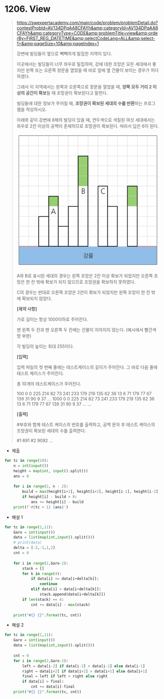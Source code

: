 # 1206. View

> https://swexpertacademy.com/main/code/problem/problemDetail.do?contestProbId=AV134DPqAA8CFAYh&amp;categoryId=AV134DPqAA8CFAYh&amp;categoryType=CODE&amp;problemTitle=view&amp;orderBy=FIRST_REG_DATETIME&amp;selectCodeLang=ALL&amp;select-1=&amp;pageSize=10&amp;pageIndex=1
>
> 강변에 빌딩들이 옆으로 빽빽하게 밀집한 지역이 있다.
>
> 이곳에서는 빌딩들이 너무 좌우로 밀집하여, 강에 대한 조망은 모든 세대에서 좋지만 왼쪽 또는 오른쪽 창문을 열었을 때 바로 앞에 옆 건물이 보이는 경우가 허다하였다.
>
> 그래서 이 지역에서는 왼쪽과 오른쪽으로 창문을 열었을 때, **양쪽 모두 거리 2 이상의 공간이 확보**될 때 조망권이 확보된다고 말한다.
>
> 빌딩들에 대한 정보가 주어질 때, **조망권이 확보된 세대의 수를 반환**하는 프로그램을 작성하시오.
>
> 아래와 같이 강변에 8채의 빌딩이 있을 때, 연두색으로 색칠된 여섯 세대에서는 좌우로 2칸 이상의 공백이 존재하므로 조망권이 확보된다. 따라서 답은 6이 된다.
>
> ![image-20210819173608171](01206-View.assets/image-20210819173608171.png)
>
> A와 B로 표시된 세대의 경우는 왼쪽 조망은 2칸 이상 확보가 되었지만 오른쪽 조망은 한 칸 밖에 확보가 되지 않으므로 조망권을 확보하지 못하였다.
>
> C의 경우는 반대로 오른쪽 조망은 2칸이 확보가 되었지만 왼쪽 조망이 한 칸 밖에 확보되지 않았다.
>
> **[제약 사항]**
>
> 가로 길이는 항상 1000이하로 주어진다.
>
> 맨 왼쪽 두 칸과 맨 오른쪽 두 칸에는 건물이 지어지지 않는다. (예시에서 빨간색 땅 부분)
>
> 각 빌딩의 높이는 최대 255이다.
>
> **[입력]**
>
> 입력 파일의 첫 번째 줄에는 테스트케이스의 길이가 주어진다. 그 바로 다음 줄에 테스트 케이스가 주어진다.
>
> 총 10개의 테스트케이스가 주어진다.
>
> 100
> 0 0 225 214 82 73 241 233 179 219 135 62 36 13 6 71 179 77 67 139 31 90 9 37 ...
> 1000
> 0 0 225 214 82 73 241 233 179 219 135 62 36 13 6 71 179 77 67 139 31 90 9 37 ...
> ...
>
> **[출력]**
>
> \#부호와 함께 테스트 케이스의 번호를 출력하고, 공백 문자 후 테스트 케이스의 조망권이 확보된 세대의 수를 출력한다.
>
> \#1 691
> \#2 9092
> ...

- 제출

```python
for tc in range(10):
    n = int(input())
    height = map(int, input().split())
    ans = 0
    
    for i in range(2, n - 2):
        build = max(height[i+1], height[i+2], height[i-1], height[i-2])
        if height[i] - build > 0:
            ans += height[i] - build
    print(f'#{tc + 1} {ans}')
```

- 해설 1

```python
for tc in range(1,11):
    Garo = int(input())
    data = list(map(int,input().split()))
    # print(data)
    delta = [-2,-1,1,2]
    cnt = 0
    
    for i in range(2,Garo-2):
        stack = []
        for k in range(4):
            if data[i] <= data[i+delta[k]]:
                continue
            elif data[i] > data[i+delta[k]]:
                stack.append(data[i+delta[k]])
        if len(stack) == 4:
            cnt += data[i] - max(stack)

    print("#{} {}".format(tc, cnt))
```

- 해설 2

```python
for tc in range(1,11):
    Garo = int(input())
    data = list(map(int,input().split()))

    cnt = 0
    for i in range(2,Garo-2):
        left = data[i-2] if data[i-2] > data[i-1] else data[i-1]
        right = data[i+2] if data[i+2] > data[i+1] else data[i+1]
        final = left if left > right else right
        if data[i] > final:
            cnt += data[i]-final
    print("#{} {}".format(tc, cnt))
```

